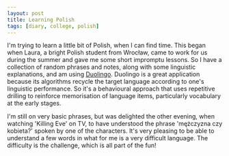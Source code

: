 ```yaml
---
layout: post
title: Learning Polish
tags: [diary, college, polish]
---
```


I'm trying to learn a little bit of Polish, when I can find time. This began when Laura, a bright Polish student from Wrocław, came to work for us during the summer and gave me some short impromptu lessons. So I have a collection of random phrases and notes, along with some linguistic explanations, and am using [Duolingo](https://www.duolingo.com/). Duolingo is a great application because its algorithms recycle the target language according to one's linguistic performance. So it's a behavioural approach that uses repetitive drilling to reinforce memorisation of language items, particularly vocabulary at the early stages. 

I'm still on very basic phrases, but was delighted the other evening, when watching 'Killing Eve' on TV, to have understood the phrase 'mężczyzna czy kobieta?' spoken by one of the characters. It's very pleasing to be able to understand a few words in what for me is a very difficult language. The difficulty is the challenge, which is all part of the fun!


